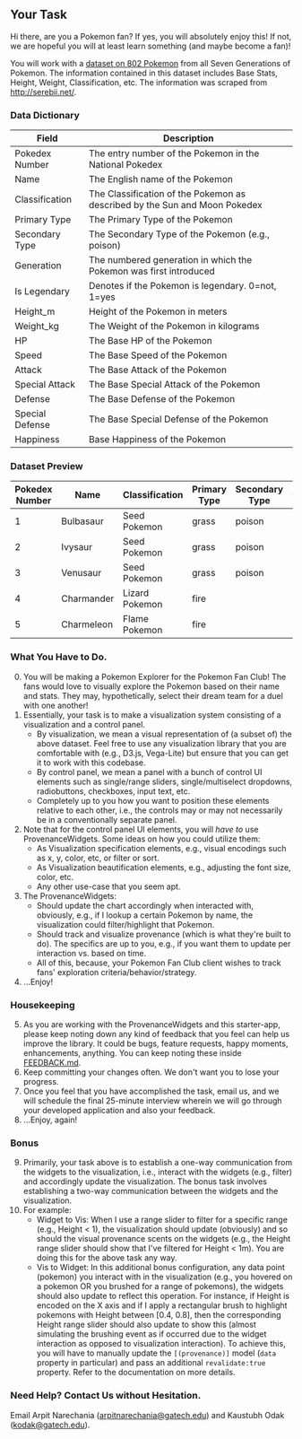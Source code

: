 ## Your Task

Hi there, are you a Pokemon fan? If yes, you will absolutely enjoy this! If not, we are hopeful you will at least learn something (and maybe become a fan)!

You will work with a [dataset on 802 Pokemon](./src/assets/pokemon.csv) from all Seven Generations of Pokemon. The information contained in this dataset includes Base Stats, Height, Weight, Classification, etc. The information was scraped from http://serebii.net/.

### Data Dictionary
| Field            | Description                                                                 |
|------------------|-----------------------------------------------------------------------------|
| Pokedex Number   | The entry number of the Pokemon in the National Pokedex                     |
| Name             | The English name of the Pokemon                                            |
| Classification   | The Classification of the Pokemon as described by the Sun and Moon Pokedex   |
| Primary Type     | The Primary Type of the Pokemon                                             |
| Secondary Type   | The Secondary Type of the Pokemon (e.g., poison)                            |
| Generation       | The numbered generation in which the Pokemon was first introduced           |
| Is Legendary     | Denotes if the Pokemon is legendary. 0=not, 1=yes                          |
| Height_m         | Height of the Pokemon in meters                                             |
| Weight_kg        | The Weight of the Pokemon in kilograms                                      |
| HP               | The Base HP of the Pokemon                                                  |
| Speed            | The Base Speed of the Pokemon                                               |
| Attack           | The Base Attack of the Pokemon                                              |
| Special Attack   | The Base Special Attack of the Pokemon                                      |
| Defense          | The Base Defense of the Pokemon                                             |
| Special Defense  | The Base Special Defense of the Pokemon                                     |
| Happiness        | Base Happiness of the Pokemon                                               |


### Dataset Preview
| Pokedex Number | Name       | Classification | Primary Type | Secondary Type | Generation | Is Legendary | Height_m | Weight_kg | HP  | Speed | Attack | Special Attack | Defense | Special Defense | Happiness |
|----------------|------------|----------------|--------------|----------------|------------|--------------|----------|------------|-----|-------|--------|----------------|---------|-----------------|-----------|
| 1              | Bulbasaur  | Seed Pokemon   | grass        | poison         | 1          | 0            | 0.7      | 6.9        | 45  | 45    | 49     | 65             | 49      | 65              | 70        |
| 2              | Ivysaur    | Seed Pokemon   | grass        | poison         | 1          | 0            | 1        | 13         | 60  | 60    | 62     | 80             | 63      | 80              | 70        |
| 3              | Venusaur   | Seed Pokemon   | grass        | poison         | 1          | 0            | 2        | 100        | 80  | 80    | 100    | 122            | 123     | 120             | 70        |
| 4              | Charmander | Lizard Pokemon| fire         |                | 1          | 0            | 0.6      | 8.5        | 39  | 65    | 52     | 60             | 43      | 50              | 70        |
| 5              | Charmeleon | Flame Pokemon | fire         |                | 1          | 0            | 1.1      | 19         | 58  | 80    | 64     | 80             | 58      | 65              | 70        |


### What You Have to Do.
0. You will be making a Pokemon Explorer for the Pokemon Fan Club! The fans would love to visually explore the Pokemon based on their name and stats. They may, hypothetically, select their dream team for a duel with one another! 
1. Essentially, your task is to make a visualization system consisting of a visualization and a control panel. 
    - By visualization, we mean a visual representation of (a subset of) the above dataset. Feel free to use any visualization library that you are comfortable with (e.g., D3.js, Vega-Lite) but ensure that you can get it to work with this codebase.
    - By control panel, we mean a panel with a bunch of control UI elements such as single/range sliders, single/multiselect dropdowns, radiobuttons, checkboxes, input text, etc.
    - Completely up to you how you want to position these elements relative to each other, i.e., the controls may or may not necessarily be in a conventionally separate panel.
2. Note that for the control panel UI elements, you will _have to_ use ProvenanceWidgets. Some ideas on how you could utilize them:
    - As Visualization specification elements, e.g., visual encodings such as x, y, color, etc, or filter or sort.
    - As Visualization beautification elements, e.g., adjusting the font size, color, etc.
    - Any other use-case that you seem apt.
3. The ProvenanceWidgets:
    - Should update the chart accordingly when interacted with, obviously, e.g., if I lookup a certain Pokemon by name, the visualization could filter/highlight that Pokemon.
    - Should track and visualize provenance (which is what they're built to do). The specifics are up to you, e.g., if you want them to update per interaction vs. based on time.
    - All of this, because, your Pokemon Fan Club client wishes to track fans' exploration criteria/behavior/strategy.
4. ...Enjoy!


### Housekeeping
5. As you are working with the ProvenanceWidgets and this starter-app, please keep noting down any kind of feedback that you feel can help us improve the library. It could be bugs, feature requests, happy moments, enhancements, anything. You can keep noting these inside [FEEDBACK.md](./FEEDBACK.md).
6. Keep committing your changes often. We don't want you to lose your progress.
7. Once you feel that you have accomplished the task, email us, and we will schedule the final 25-minute interview wherein we will go through your developed application and also your feedback.
8. ...Enjoy, again!


### Bonus
9. Primarily, your task above is to establish a one-way communication from the widgets to the visualization, i.e., interact with the widgets (e.g., filter) and accordingly update the visualization. The bonus task involves establishing a two-way communication between the widgets and the visualization.
10. For example:
    - Widget to Vis: When I use a range slider to filter for a specific range (e.g., Height < 1), the visualization should update (obviously) and so should the visual provenance scents on the widgets (e.g., the Height range slider should show that I've filtered for Height < 1m). You are doing this for the above task any way.
    - Vis to Widget: In this additional bonus configuration, any data point (pokemon) you interact with in the visualization (e.g., you hovered on a pokemon OR you brushed for a range of pokemons), the widgets should also update to reflect this operation. For instance, if Height is encoded on the X axis and if I apply a rectangular brush to highlight pokemons with Height between [0.4, 0.8], then the corresponding Height range slider should also update to show this (almost simulating the brushing event as if occurred due to the widget interaction as opposed to visualization interaction). To achieve this, you will have to manually update the `[(provenance)]` model (`data` property in particular) and pass an additional `revalidate:true` property. Refer to the documentation on more details.

### Need Help? Contact Us without Hesitation.
Email Arpit Narechania (arpitnarechania@gatech.edu) and Kaustubh Odak (kodak@gatech.edu).